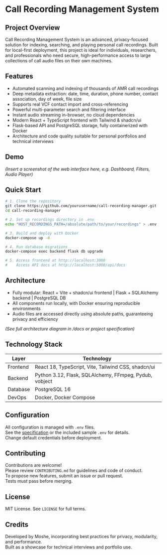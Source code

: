 # Call Recording Management System

## Project Overview
Call Recording Management System is an advanced, privacy-focused solution for indexing, searching, and playing personal call recordings. Built for local-first deployment, this project is ideal for individuals, researchers, and professionals who need secure, high-performance access to large collections of call audio files on their own machines.

## Features
- Automated scanning and indexing of thousands of AMR call recordings  
- Deep metadata extraction: date, time, duration, phone number, contact association, day of week, file size  
- Supports real VCF contact import and cross-referencing  
- Powerful multi-parameter search and filtering interface  
- Instant audio streaming in-browser, no cloud dependencies  
- Modern React + TypeScript frontend with Tailwind & shadcn/ui  
- Flask-based API and PostgreSQL storage, fully containerized with Docker  
- Architecture and code quality suitable for personal portfolios and technical interviews

## Demo

*(Insert a screenshot of the web interface here, e.g. Dashboard, Filters, Audio Player)*

## Quick Start

```bash
# 1. Clone the repository
git clone https://github.com/yourusername/call-recording-manager.git
cd call-recording-manager

# 2. Set up recordings directory in .env
echo "HOST_RECORDINGS_PATH=/absolute/path/to/your/recordings" > .env

# 3. Build and deploy with Docker
docker-compose up -d

# 4. Run database migrations
docker-compose exec backend flask db upgrade

# 5. Access frontend at http://localhost:3000
#    Access API docs at http://localhost:5000/api/docs
```

## Architecture
- Fully modular: React + Vite + shadcn/ui frontend | Flask + SQLAlchemy backend | PostgreSQL DB
- All components run locally, with Docker ensuring reproducible environments
- Audio files are accessed directly using absolute paths, guaranteeing privacy and efficiency

*(See full architecture diagram in /docs or project specification)*

## Technology Stack

| Layer       | Technology           |
|-------------|---------------------|
| Frontend    | React 18, TypeScript, Vite, Tailwind CSS, shadcn/ui |
| Backend     | Python 3.12, Flask, SQLAlchemy, FFmpeg, Pydub, vobject |
| Database    | PostgreSQL 16       |
| DevOps      | Docker, Docker Compose |

## Configuration
All configuration is managed with `.env` files.  
See the [specification](call-recordings-spec.md) or the included sample `.env` for details.  
Change default credentials before deployment.

## Contributing
Contributions are welcome!  
Please review `CONTRIBUTING.md` for guidelines and code of conduct.  
To propose new features, submit an issue or pull request.  
Tests must pass before merging.

## License
MIT License. See `LICENSE` for full terms.

## Credits
Developed by Moshe, incorporating best practices for privacy, modularity, and performance.  
Built as a showcase for technical interviews and portfolio use.
